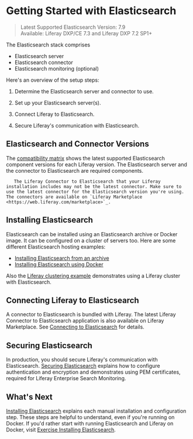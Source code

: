 # Getting Started with Elasticsearch

> Latest Supported Elasticsearch Version: 7.9 \
> Available: Liferay DXP/CE 7.3 and Liferay DXP 7.2 SP1+

The Elasticsearch stack comprises

-   Elasticsearch server
-   Elasticsearch connector
-   Elasticsearch monitoring (optional)

Here's an overview of the setup steps:

1. Determine the Elasticsearch server and connector to use.

1. Set up your Elasticsearch server(s).

1. Connect Liferay to Elasticsearch.

1. Secure Liferay's communication with Elasticsearch.

## Elasticsearch and Connector Versions

The [compatibility matrix](https://help.liferay.com/hc/en-us/sections/360002103292-Compatibility-Matrix) shows the latest supported Elasticsearch component versions for each Liferay version. The Elasticsearch server and the connector to Elasticsearch are required components.

```warning::
   The Liferay Connector to Elasticsearch that your Liferay installation includes may not be the latest connector. Make sure to use the latest connector for the Elasticsearch version you're using. The connectors are available on `Liferay Marketplace <https://web.liferay.com/marketplace>`_.
```

## Installing Elasticsearch

Elasticsearch can be installed using an Elasticsearch archive or Docker image. It can be configured on a cluster of servers too. Here are some different Elasticsearch hosting examples:

-   [Installing Elasticsearch from an archive](./installing-elasticsearch.md)
-   [Installing Elasticsearch using Docker](./exercise-installing-elasticsearch.md)

Also the [Liferay clustering example](../../../installation-and-upgrades/setting-up-liferay-dxp/clustering-for-high-availability/example-creating-a-simple-dxp-cluster.md) demonstrates using a Liferay cluster with Elasticsearch.

## Connecting Liferay to Elasticsearch

A connector to Elasticsearch is bundled with Liferay. The latest Liferay Connector to Elasticsearch application is also available on Liferay Marketplace. See [Connecting to Elasticsearch](./connecting-to-elasticsearch.md) for details.

## Securing Elasticsearch

In production, you should secure Liferay's communication with Elasticsearch. [Securing Elasticsearch](./securing-elasticsearch.md) explains how to configure authentication and encryption and demonstrates using PEM certificates, required for Liferay Enterprise Search Monitoring.

## What's Next

[Installing Elasticsearch](./installing-elasticsearch.md) explains each manual installation and configuration step. These steps are helpful to understand, even if you're running on Docker. If you'd rather start with running Elasticsearch and Liferay on Docker, visit [Exercise Installing Elasticsearch](./exercise-installing-elasticsearch.md).
